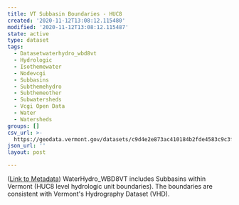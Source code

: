 ```yaml
---
title: VT Subbasin Boundaries - HUC8
created: '2020-11-12T13:08:12.115480'
modified: '2020-11-12T13:08:12.115487'
state: active
type: dataset
tags:
  - Datasetwaterhydro_wbd8vt
  - Hydrologic
  - Isothemewater
  - Nodevcgi
  - Subbasins
  - Subthemehydro
  - Subthemeother
  - Subwatersheds
  - Vcgi Open Data
  - Water
  - Watersheds
groups: []
csv_url: >-
  https://geodata.vermont.gov/datasets/c9d4e2e873ac410184b2fde4583c9c3f_8.csv?outSR=%7B%22latestWkid%22%3A32145%2C%22wkid%22%3A32145%7D
json_url: ''
layout: post

---
```

(<a href='http://maps.vcgi.vermont.gov/gisdata/metadata/WaterHydro_WBD8VT.htm' target='_blank'>Link to Metadata</a>) WaterHydro_WBD8VT includes Subbasins within Vermont (HUC8 level hydrologic unit boundaries). The boundaries are consistent with Vermont's Hydrography Dataset (VHD).
